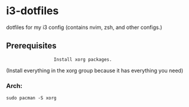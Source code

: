 # i3-dotfiles
dotfiles for my i3 config (contains nvim, zsh, and other configs.)

## Prerequisites 
                      Install xorg packages.
(Install everything in the xorg group because it has everything you need)

### Arch:
```
sudo pacman -S xorg
```
